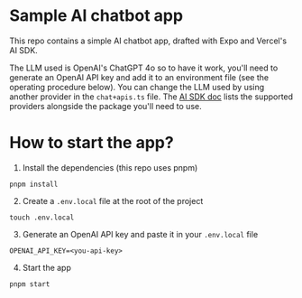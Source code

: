 # Sample AI chatbot app

This repo contains a simple AI chatbot app, drafted with Expo and Vercel's AI SDK.

The LLM used is OpenAI's ChatGPT 4o so to have it work, you'll need to generate an OpenAI API key and add it to an environment file (see the operating procedure below). You can change the LLM used by using another provider in the `chat+apis.ts` file. The [AI SDK doc](https://ai-sdk.dev/docs/foundations/providers-and-models) lists the supported providers alongside the package you'll need to use.

# How to start the app?

1. Install the dependencies (this repo uses pnpm)

```
pnpm install
```

2. Create a `.env.local` file at the root of the project

```
touch .env.local
```

3. Generate an OpenAI API key and paste it in your `.env.local` file

```
OPENAI_API_KEY=<you-api-key>
```

4. Start the app

```
pnpm start
```
